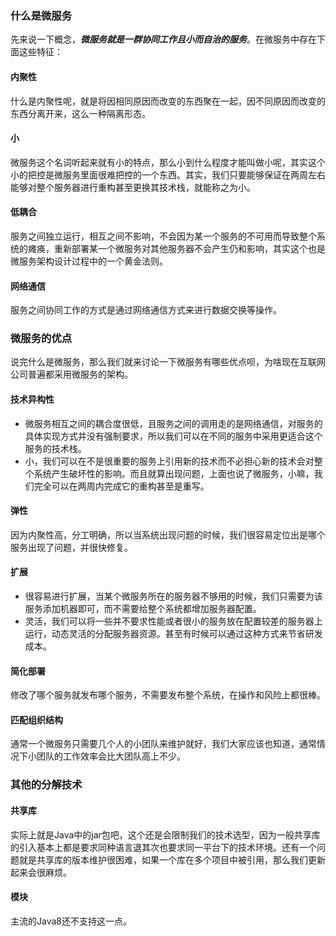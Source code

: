 ### 什么是微服务
先来说一下概念，***微服务就是一群协同工作且小而自治的服务***。在微服务中存在下面这些特征：
#### 内聚性
什么是内聚性呢，就是将因相同原因而改变的东西聚在一起，因不同原因而改变的东西分离开来，这么一种隔离形态。
#### 小
微服务这个名词听起来就有小的特点，那么小到什么程度才能叫做小呢，其实这个小的把控是微服务里面很难把控的一个东西。其实，我们只要能够保证在两周左右能够对整个服务器进行重构甚至更换其技术栈，就能称之为小。
#### 低耦合
服务之间独立运行，相互之间不影响，不会因为某一个服务的不可用而导致整个系统的瘫痪，重新部署某一个微服务对其他服务器不会产生仍和影响，其实这个也是微服务架构设计过程中的一个黄金法则。
#### 网络通信
服务之间协同工作的方式是通过网络通信方式来进行数据交换等操作。
### 微服务的优点
说完什么是微服务，那么我们就来讨论一下微服务有哪些优点呗，为啥现在互联网公司普遍都采用微服务的架构。
#### 技术异构性
* 微服务相互之间的耦合度很低，且服务之间的调用走的是网络通信，对服务的具体实现方式并没有强制要求，所以我们可以在不同的服务中采用更适合这个服务的技术栈。  
* 小，我们可以在不是很重要的服务上引用新的技术而不必担心新的技术会对整个系统产生破坏性的影响。而且就算出现问题，上面也说了微服务，小嘛，我们完全可以在两周内完成它的重构甚至是重写。
#### 弹性
因为内聚性高，分工明确，所以当系统出现问题的时候，我们很容易定位出是哪个服务出现了问题，并很快修复。
#### 扩展
* 很容易进行扩展，当某个微服务所在的服务器不够用的时候，我们只需要为该服务添加机器即可，而不需要给整个系统都增加服务器配置。
* 灵活，我们可以将一些并不要求性能或者很小的服务放在配置较差的服务器上运行，动态灵活的分配服务器资源。甚至有时候可以通过这种方式来节省研发成本。
#### 简化部署
修改了哪个服务就发布哪个服务，不需要发布整个系统，在操作和风险上都很棒。
#### 匹配组织结构
通常一个微服务只需要几个人的小团队来维护就好，我们大家应该也知道，通常情况下小团队的工作效率会比大团队高上不少。
### 其他的分解技术
#### 共享库
实际上就是Java中的jar包吧，这个还是会限制我们的技术选型，因为一般共享库的引入基本上都是要求同种语言退其次也要求同一平台下的技术环境。还有一个问题就是共享库的版本维护很困难，如果一个库在多个项目中被引用，那么我们更新起来会很麻烦。
#### 模块
主流的Java8还不支持这一点。